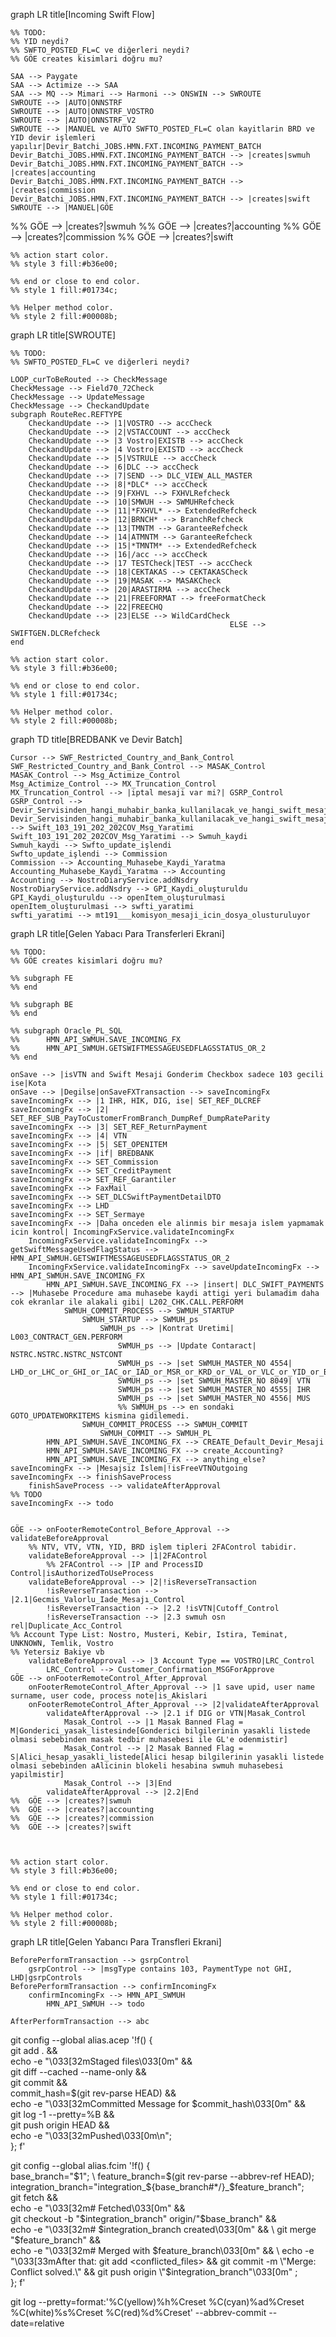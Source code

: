 graph LR
	title[Incoming Swift Flow]
	
	%% TODO: 
	%% YID neydi?
	%% SWFTO_POSTED_FL=C ve diğerleri neydi?
	%% GÖE creates kisimlari doğru mu?
	
	SAA --> Paygate
	SAA --> Actimize --> SAA
	SAA --> MQ --> Mimari --> Harmoni --> ONSWIN --> SWROUTE
	SWROUTE --> |AUTO|ONNSTRF
	SWROUTE --> |AUTO|ONNSTRF_VOSTRO
	SWROUTE --> |AUTO|ONNSTRF_V2
	SWROUTE --> |MANUEL ve AUTO SWFTO_POSTED_FL=C olan kayitlarin BRD ve YID devir işlemleri yapılır|Devir_Batchi_JOBS.HMN.FXT.INCOMING_PAYMENT_BATCH
	Devir_Batchi_JOBS.HMN.FXT.INCOMING_PAYMENT_BATCH --> |creates|swmuh
	Devir_Batchi_JOBS.HMN.FXT.INCOMING_PAYMENT_BATCH --> |creates|accounting
	Devir_Batchi_JOBS.HMN.FXT.INCOMING_PAYMENT_BATCH --> |creates|commission
	Devir_Batchi_JOBS.HMN.FXT.INCOMING_PAYMENT_BATCH --> |creates|swift
	SWROUTE --> |MANUEL|GÖE
  %%	GÖE --> |creates?|swmuh
	%%	GÖE --> |creates?|accounting
	%%	GÖE --> |creates?|commission
	%%	GÖE --> |creates?|swift
	
	%% action start color.
	%% style 3 fill:#b36e00;
	
	%% end or close to end color.
	%% style 1 fill:#01734c;
	
	%% Helper method color.
	%% style 2 fill:#00008b;

































graph LR
	title[SWROUTE]
	
	%% TODO: 
	%% SWFTO_POSTED_FL=C ve diğerleri neydi?
	
	LOOP_curToBeRouted --> CheckMessage
	CheckMessage --> Field70_72Check
	CheckMessage --> UpdateMessage
	CheckMessage --> CheckandUpdate
	subgraph RouteRec.REFTYPE
		CheckandUpdate --> |1|VOSTRO --> accCheck
		CheckandUpdate --> |2|VSTACCOUNT --> accCheck
		CheckandUpdate --> |3 Vostro|EXISTB --> accCheck
		CheckandUpdate --> |4 Vostro|EXISTD --> accCheck
		CheckandUpdate --> |5|VSTRULE --> accCheck
		CheckandUpdate --> |6|DLC --> accCheck
		CheckandUpdate --> |7|SEND --> DLC_VIEW_ALL_MASTER
		CheckandUpdate --> |8|*DLC* --> accCheck
		CheckandUpdate --> |9|FXHVL --> FXHVLRefcheck
		CheckandUpdate --> |10|SMWUH --> SWMUHRefcheck
		CheckandUpdate --> |11|*FXHVL* --> ExtendedRefcheck
		CheckandUpdate --> |12|BRNCH* --> BranchRefcheck
		CheckandUpdate --> |13|TMNTM --> GaranteeRefcheck
		CheckandUpdate --> |14|ATMNTM --> GaranteeRefcheck
		CheckandUpdate --> |15|*TMNTM* --> ExtendedRefcheck
		CheckandUpdate --> |16|/acc --> accCheck
		CheckandUpdate --> |17 TESTCheck|TEST --> accCheck
		CheckandUpdate --> |18|CEKTAKAS --> CEKTAKASCheck
		CheckandUpdate --> |19|MASAK --> MASAKCheck
		CheckandUpdate --> |20|ARASTIRMA --> accCheck
		CheckandUpdate --> |21|FREEFORMAT --> freeFormatCheck
		CheckandUpdate --> |22|FREECHQ
		CheckandUpdate --> |23|ELSE --> WildCardCheck
													 ELSE --> SWIFTGEN.DLCRefcheck
	end
	
	%% action start color.
	%% style 3 fill:#b36e00;
	
	%% end or close to end color.
	%% style 1 fill:#01734c;
	
	%% Helper method color.
	%% style 2 fill:#00008b;





















graph TD
	title[BREDBANK ve Devir Batch]
	
	Cursor --> SWF_Restricted_Country_and_Bank_Control
	SWF_Restricted_Country_and_Bank_Control --> MASAK_Control
	MASAK_Control --> Msg_Actimize_Control
	Msg_Actimize_Control --> MX_Truncation_Control
	MX_Truncation_Control --> |iptal mesaji var mi?| GSRP_Control
	GSRP_Control --> Devir_Servisinden_hangi_muhabir_banka_kullanilacak_ve_hangi_swift_mesajlari_yaratilacak
	Devir_Servisinden_hangi_muhabir_banka_kullanilacak_ve_hangi_swift_mesajlari_yaratilacak --> Swift_103_191_202_202COV_Msg_Yaratimi
	Swift_103_191_202_202COV_Msg_Yaratimi --> Swmuh_kaydi
	Swmuh_kaydi --> Swfto_update_işlendi
	Swfto_update_işlendi --> Commission
	Commission --> Accounting_Muhasebe_Kaydi_Yaratma
	Accounting_Muhasebe_Kaydi_Yaratma --> Accounting
	Accounting --> NostroDiaryService.addNsdry
	NostroDiaryService.addNsdry --> GPI_Kaydi_oluşturuldu
	GPI_Kaydi_oluşturuldu --> openItem_oluşturulmasi
	openItem_oluşturulmasi --> swfti_yaratimi
	swfti_yaratimi --> mt191___komisyon_mesaji_icin_dosya_olusturuluyor






















graph LR
	title[Gelen Yabacı Para Transferleri Ekrani]
	
	%% TODO: 
	%% GÖE creates kisimlari doğru mu?
	
	%% subgraph FE
	%% end
	
	%% subgraph BE
	%% end
	
	%% subgraph Oracle_PL_SQL
	%% 		HMN_API_SWMUH.SAVE_INCOMING_FX
	%% 		HMN_API_SWMUH.GETSWIFTMESSAGEUSEDFLAGSSTATUS_OR_2
	%% end	
	
	onSave --> |isVTN and Swift Mesaji Gonderim Checkbox sadece 103 gecili ise|Kota
	onSave --> |Degilse|onSaveFXTransaction --> saveIncomingFx
	saveIncomingFx --> |1 IHR, HIK, DIG, ise| SET_REF_DLCREF
	saveIncomingFx --> |2| SET_REF_SUB_PayToCustomerFromBranch_DumpRef_DumpRateParity
	saveIncomingFx --> |3| SET_REF_ReturnPayment
	saveIncomingFx --> |4| VTN
	saveIncomingFx --> |5| SET_OPENITEM
	saveIncomingFx --> |if| BREDBANK
	saveIncomingFx --> SET_Commission
	saveIncomingFx --> SET_CreditPayment
	saveIncomingFx --> SET_REF_Garantiler
	saveIncomingFx --> FaxMail
	saveIncomingFx --> SET_DLCSwiftPaymentDetailDTO
	saveIncomingFx --> LHD
	saveIncomingFx --> SET_Sermaye
	saveIncomingFx --> |Daha onceden ele alinmis bir mesaja islem yapmamak icin kontrol| IncomingFxService.validateIncomingFx
		IncomingFxService.validateIncomingFx --> getSwiftMessageUsedFlagStatus --> HMN_API_SWMUH.GETSWIFTMESSAGEUSEDFLAGSSTATUS_OR_2
		IncomingFxService.validateIncomingFx --> saveUpdateIncomingFx --> HMN_API_SWMUH.SAVE_INCOMING_FX
			HMN_API_SWMUH.SAVE_INCOMING_FX --> |insert| DLC_SWIFT_PAYMENTS --> |Muhasebe Procedure ama muhasebe kaydi attigi yeri bulamadim daha cok ekranlar ile alakali gibi| L202_CHK.CALL.PERFORM
				SWMUH_COMMIT_PROCESS --> SWMUH_STARTUP
					SWMUH_STARTUP --> SWMUH_ps	
						SWMUH_ps --> |Kontrat Uretimi| L003_CONTRACT_GEN.PERFORM
							SWMUH_ps --> |Update Contaract| NSTRC.NSTRC.NSTRC_NSTCONT
							SWMUH_ps --> |set SWMUH_MASTER_NO 4554| LHD_or_LHC_or_GHI_or_IAC_or_IAD_or_MSR_or_KRD_or_VAL_or_VLC_or_YID_or_BRD
							SWMUH_ps --> |set SWMUH_MASTER_NO 8049| VTN
							SWMUH_ps --> |set SWMUH_MASTER_NO 4555| IHR
							SWMUH_ps --> |set SWMUH_MASTER_NO 4556| MUS
							%% SWMUH_ps --> en sondaki GOTO_UPDATEWORKITEMS kismina gidilemedi.
					SWMUH_COMMIT_PROCESS --> SWMUH_COMMIT
						SWMUH_COMMIT --> SWMUH_PL
			HMN_API_SWMUH.SAVE_INCOMING_FX --> CREATE_Default_Devir_Mesaji
			HMN_API_SWMUH.SAVE_INCOMING_FX --> create_Accounting?
			HMN_API_SWMUH.SAVE_INCOMING_FX --> anything_else?
	saveIncomingFx --> |Mesajsiz İslem|!isFreeVTNOutgoing
	saveIncomingFx --> finishSaveProcess
		finishSaveProcess --> validateAfterApproval
	%% TODO
	saveIncomingFx --> todo
	
	
	GÖE --> onFooterRemoteControl_Before_Approval --> validateBeforeApproval
		%% NTV, VTV, VTN, YID, BRD işlem tipleri 2FAControl tabidir.
		validateBeforeApproval --> |1|2FAControl
			%% 2FAControl --> |IP and ProcessID Control|isAuthorizedToUseProcess
		validateBeforeApproval --> |2|!isReverseTransaction
			!isReverseTransaction --> |2.1|Gecmis_Valorlu_Iade_Mesajı_Control
			!isReverseTransaction --> |2.2 !isVTN|Cutoff_Control
			!isReverseTransaction --> |2.3 swmuh osn rel|Duplicate_Acc_Control
	%% Account Type List: Nostro, Musteri, Kebir, Istira, Teminat, UNKNOWN, Temlik, Vostro
	%% Yetersiz Bakiye vb
		validateBeforeApproval --> |3 Account Type == VOSTRO|LRC_Control
			LRC_Control --> Customer_Confirmation_MSGForApprove
	GÖE --> onFooterRemoteControl_After_Approval
		onFooterRemoteControl_After_Approval --> |1 save upid, user name surname, user code, process note|is_Akislari
		onFooterRemoteControl_After_Approval --> |2|validateAfterApproval
			validateAfterApproval --> |2.1 if DIG or VTN|Masak_Control
				Masak_Control --> |1 Masak Banned Flag = M|Gonderici_yasak_listesinde[Gonderici bilgilerinin yasakli listede olmasi sebebinden masak tedbir muhasebesi ile GL'e odenmistir]
				Masak_Control --> |2 Masak Banned Flag = S|Alici_hesap_yasakli_listede[Alici hesap bilgilerinin yasakli listede olmasi sebebinden aAlicinin blokeli hesabina swmuh muhasebesi yapilmistir]
				Masak_Control --> |3|End
			validateAfterApproval --> |2.2|End
	%%	GÖE --> |creates?|swmuh
	%%	GÖE --> |creates?|accounting
	%%	GÖE --> |creates?|commission
	%%	GÖE --> |creates?|swift
	
	
	
	%% action start color.
	%% style 3 fill:#b36e00;
	
	%% end or close to end color.
	%% style 1 fill:#01734c;
	
	%% Helper method color.
	%% style 2 fill:#00008b;



















graph LR
	title[Gelen Yabancı Para Transfleri Ekrani]
	
	BeforePerformTransaction --> gsrpControl
		gsrpControl --> |msgType contains 103, PaymentType not GHI, LHD|gsrpControls
	BeforePerformTransaction --> confirmIncomingFx
		confirmIncomingFx --> HMN_API_SWMUH
			HMN_API_SWMUH --> todo
	
	AfterPerformTransaction --> abc















git config --global alias.acep '!f() { \
    git add . && \
    echo -e "\033[32mStaged files\033[0m" && \
    git diff --cached --name-only && \
    git commit && \
    commit_hash=$(git rev-parse HEAD) && \
    echo -e "\033[32mCommitted Message for $commit_hash\033[0m" && \
    git log -1 --pretty=%B && \
    git push origin HEAD && \
    echo -e "\033[32mPushed\033[0m\n"; \
}; f'




git config --global alias.fcim '!f() { \
    base_branch="$1"; \
    feature_branch=$(git rev-parse --abbrev-ref HEAD); \
    integration_branch="integration_${base_branch#*/}_$feature_branch"; \
    git fetch && \
    echo -e "\033[32m# Fetched\033[0m" && \
    git checkout -b "$integration_branch" origin/"$base_branch" && \
    echo -e "\033[32m# $integration_branch created\033[0m" && \
    git merge "$feature_branch" && \
    echo -e "\033[32m# Merged with $feature_branch\033[0m" && \
    echo -e "\033[33mAfter that: git add <conflicted_files> && git commit -m \"Merge: Conflict solved.\" && git push origin \"$integration_branch\"\033[0m" ; \
}; f'



git log --pretty=format:'%C(yellow)%h%Creset %C(cyan)%ad%Creset %C(white)%s%Creset %C(red)%d%Creset' --abbrev-commit --date=relative



